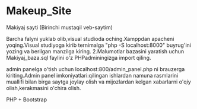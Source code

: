 # Makeup_Site
Makiyaj sayti (Birinchi mustaqil veb-saytim)

Barcha falyni yuklab olib,visual studioda oching.Xamppdan apacheni yoqing.Visual studiyoga kirib ternimalga "php -S localhost:8000" buyrug'ini yozing va berilgan manzilga kiring.
2.Malumotlar bazasini yaratish uchun Makiyaj_baza.sql faylini o'z PHPadminingizga import qiling.

admin panelga o'tish uchun localhost:800/admin_panel.php ni brauzerga kiriting.Admin panel imkoniyatlari:qilingan ishlardan namuna rasmlarini muallifi bilan birga saytga joylay olish va mijozlardan kelgan xabarlarni o'qiy olish,kerakmasini o'chira olish.

PHP + Bootstrap

